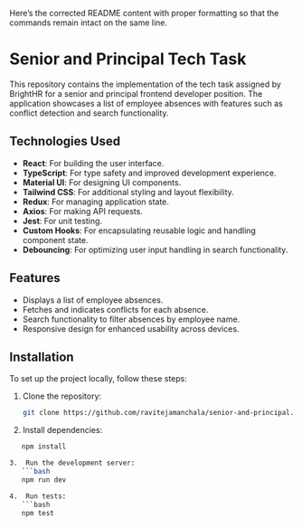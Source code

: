 Here’s the corrected README content with proper formatting so that the commands remain intact on the same line.

# Senior and Principal Tech Task

This repository contains the implementation of the tech task assigned by BrightHR for a senior and principal frontend developer position. The application showcases a list of employee absences with features such as conflict detection and search functionality.

## Technologies Used

- **React**: For building the user interface.
- **TypeScript**: For type safety and improved development experience.
- **Material UI**: For designing UI components.
- **Tailwind CSS**: For additional styling and layout flexibility.
- **Redux**: For managing application state.
- **Axios**: For making API requests.
- **Jest**: For unit testing.
- **Custom Hooks**: For encapsulating reusable logic and handling component state.
- **Debouncing**: For optimizing user input handling in search functionality.

## Features

- Displays a list of employee absences.
- Fetches and indicates conflicts for each absence.
- Search functionality to filter absences by employee name.
- Responsive design for enhanced usability across devices.

## Installation

To set up the project locally, follow these steps:

1. Clone the repository:
   ```bash
   git clone https://github.com/ravitejamanchala/senior-and-principal.git && cd senior-and-principal

2.	Install dependencies:
 ```bash
    npm install

3.	Run the development server:
    ```bash
    npm run dev

4.	Run tests:
    ```bash 
    npm test






